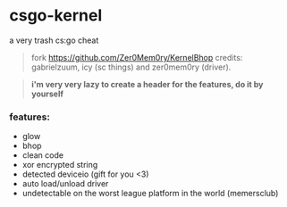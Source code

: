 # csgo-kernel
 
a very trash cs:go cheat

> fork https://github.com/Zer0Mem0ry/KernelBhop
> credits: gabrielzuum, icy (sc things) and zer0mem0ry (driver).

> **i'm very very lazy to create a header for the features, do it by yourself**

### features:

 - glow
 - bhop
 - clean code
 - xor encrypted string
 - detected deviceio (gift for you <3)
 - auto load/unload driver
 - undetectable on the worst league platform in the world (memersclub)
